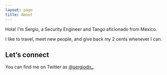 ```yaml
---
layout: page
title: About
---
```


Hola! I'm Sergio, a Security Engineer and Tango aficionado from Mexico.

I like to travel, meet new people, and give back my 2 cents whenever I can.

## Let’s connect
You can find me on Twitter as [@sergiodn_](https://twitter.com/sergiodn_).
